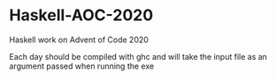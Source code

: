 # Haskell-AOC-2020
Haskell work on Advent of Code 2020

Each day should be compiled with ghc and will take the input file as an argument passed when running the exe


